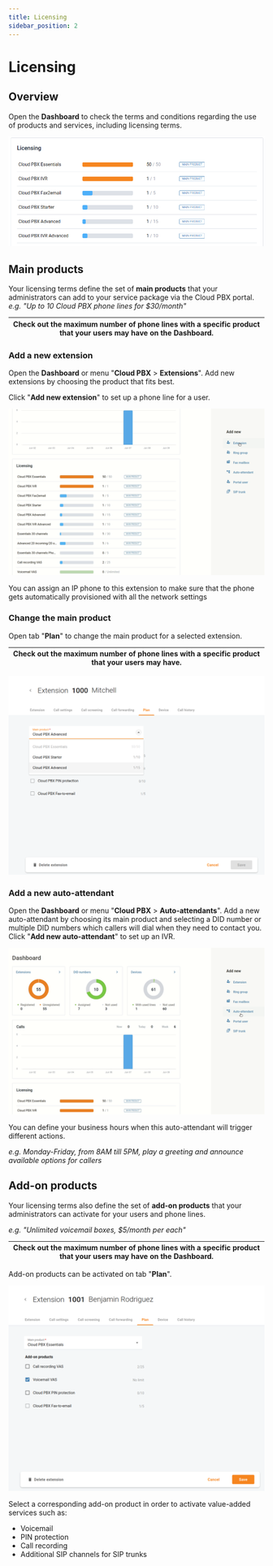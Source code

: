 ```yaml
---
title: Licensing
sidebar_position: 2
---
```


# Licensing
## Overview

Open the **Dashboard** to check the terms and conditions regarding the use of products and services, including licensing terms.

![](./img/Licensing-Overview.png)

## Main products

Your licensing terms define the set of **main products** that your administrators can add to your service package via the Cloud PBX portal.
*e.g. "Up to 10 Cloud PBX phone lines for $30/month"*

| Check out the maximum number of phone lines with a specific product that your users may have on the Dashboard. |
| --- |

### Add a new extension

Open the **Dashboard** or menu "**Cloud PBX** \> **Extensions**".  Add new extensions by choosing the product that fits best.

Click "**Add new extension**" to set up a phone line for a user.

![](./img/Licensing-Add_new_extension.gif)

You can assign an IP phone to this extension to make sure that the phone gets automatically provisioned with all the network settings

### Change the main product

Open tab "**Plan**" to change the main product for a selected extension.

| Check out the maximum number of phone lines with a specific product that your users may have. |
| --- |

![](./img/Licensing-Change_main_product.png)

### Add a new auto-attendant

Open the **Dashboard** or menu "**Cloud PBX** \> **Auto-attendants**". Add a new auto-attendant by choosing its main product and selecting a DID number or multiple DID numbers which callers will dial when they need to contact you.
Click "**Add new auto-attendant**" to set up an IVR.

![](./img/Licensing-Add_new_auto-attendant.gif)

You can define your business hours when this auto-attendant will trigger different actions.

*e.g. Monday-Friday, from 8AM till 5PM, play a greeting and announce available options for callers*

## Add-on products

Your licensing terms also define the set of **add-on products** that your administrators can activate for your users and phone lines.

*e.g. "Unlimited voicemail boxes, $5/month per each"*

| Check out the maximum number of phone lines with a specific product that your users may have on the Dashboard. |
| --- |

Add-on products can be activated on tab "**Plan**".

![](./img/Licensing-Activate_add-on_product.png)

Select a corresponding add-on product in order to activate value-added services such as:

* Voicemail
* PIN protection
* Call recording
* Additional SIP channels for SIP trunks